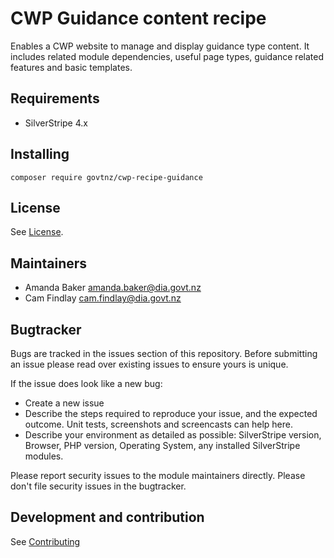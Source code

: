 # CWP Guidance content recipe

Enables a CWP website to manage and display guidance type content. It includes 
related module dependencies, useful page types, guidance related features and 
basic templates.

## Requirements

 - SilverStripe 4.x

## Installing

`composer require govtnz/cwp-recipe-guidance`

## License

See [License](LICENSE.md).
 
## Maintainers
  - Amanda Baker <amanda.baker@dia.govt.nz>
  - Cam Findlay <cam.findlay@dia.govt.nz>
  
## Bugtracker

Bugs are tracked in the issues section of this repository. Before submitting an 
issue please read over existing issues to ensure yours is unique. 
  
 If the issue does look like a new bug:
  
  - Create a new issue
  - Describe the steps required to reproduce your issue, and the expected outcome. Unit tests, screenshots 
  and screencasts can help here.
  - Describe your environment as detailed as possible: SilverStripe version, Browser, PHP version, 
  Operating System, any installed SilverStripe modules.
  
Please report security issues to the module maintainers directly. Please don't file security issues in the bugtracker.
  
## Development and contribution
See [Contributing](CONTRIBUTING.md)
